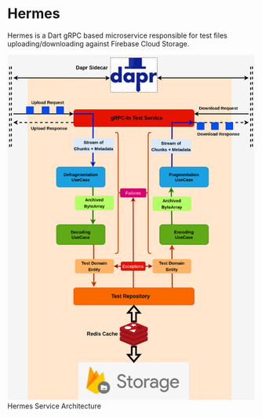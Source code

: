 # Hermes
Hermes is a Dart gRPC based microservice responsible for test files uploading/downloading against Firebase Cloud Storage.

![](../assets/Hermes-Architecture.png)
Hermes Service Architecture